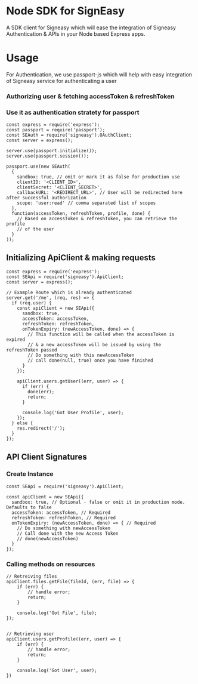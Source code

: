 # Node SDK for SignEasy

A SDK client for Signeasy which will ease the integration of Signeasy Authentication & APIs in your Node based Express apps.

# Usage
For Authentication, we use passport-js which will help with easy integration of Signeasy service for authenticating a user

### Authorizing user & fetching accessToken & refreshToken
### Use it as authentication stratety for passport
```
const express = require('express');
const passport = require('passport');
const SEAuth = require('signeasy').OAuthClient;
const server = express();

server.use(passport.initialize());
server.use(passport.session());

passport.use(new SEAuth(
  {
    sandbox: true, // omit or mark it as false for production use
    clientID: '<CLIENT_ID>',
    clientSecret: '<CLIENT_SECRET>',
    callbackURL: '<REDIRECT_URL>', // User will be redirected here after successful authorization
    scope: 'user:read' // comma separated list of scopes
  },
  function(accessToken, refreshToken, profile, done) {
    // Based on accessToken & refreshToken, you can retrieve the profile
    // of the user
  }
));
```


## Initializing ApiClient & making requests
```
const express = require('express');
const SEApi = require('signeasy').ApiClient;
const server = express();

// Example Route which is already authenticated
server.get('/me', (req, res) => {
  if (req.user) {
    const apiClient = new SEApi({
      sandbox: true,
      accessToken: accessToken,
      refreshToken: refreshToken,
      onTokenExpiry: (newAccessToken, done) => {
        // This function will be called when the accessToken is expired
        // & a new accessToken will be issued by using the refreshToken passed
        // Do something with this newAccessToken
        // call done(null, true) once you have finished
      }
    });

    apiClient.users.getUser((err, user) => {
      if (err) {
        done(err);
        return;
      }

      console.log('Got User Profile', user);
    });
  } else {
    res.redirect('/');
  }
});
````


## API Client Signatures


### Create Instance
```
const SEApi = require('signeasy').ApiClient;

const apiClient = new SEApi({
  sandbox: true, // Optional - false or omit it in production mode. Defaults to false
  accessToken: accessToken, // Required
  refreshToken: refreshToken, // Required
  onTokenExpiry: (newAccessToken, done) => { // Required
    // Do something with newAccessToken
    // Call done with the new Access Token
    // done(newAccessToken)
  }
});
```

### Calling methods on resources

```
// Retreiving files
apiClient.files.getFile(fileId, (err, file) => {
    if (err) {
        // handle error;
        return;
    }

    console.log('Got File', file);
});


// Retrieving user
apiClient.users.getProfile((err, user) => {
    if (err) {
        // handle error;
        return;
    }

    console.log('Got User', user);
})
```

